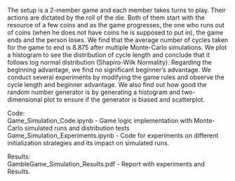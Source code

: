 The setup is a 2-member game and each member takes turns to play. Their actions are dictated by the roll of the die. Both of them start with the resource of a few coins and as the game progresses, the one who runs out of coins (when he does not have coins he is supposed to put in), the game ends and the person loses. We find that the average number of cycles taken for the game to end is 8.875 after multiple Monte-Carlo simulations. We plot a histogram to see the distribution of cycle length and conclude that it follows log normal distribution (Shapiro-Wilk Normality). Regarding the beginning advantage, we find no significant beginner’s advantage. We conduct several experiments by modifying the game rules and observe the cycle length and beginner advantage. We also find out how good the random number generator is by generating a histogram and two-dimensional plot to ensure if the generator is biased and scatterplot.  

Code:  
Game_Simulation_Code.ipynb - Game logic implementation with Monte-Carlo simulated runs and distribution tests
Game_Simulation_Experiments.ipynb - Code for experiments on different initialization strategies and its impact on simulated runs.

Results:  
GambleGame_Simulation_Results.pdf - Report with experiments and Results.
